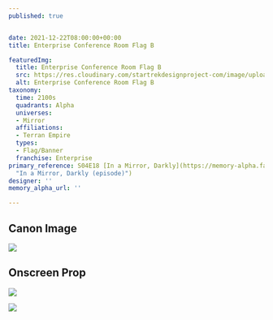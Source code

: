 ```yaml
---
published: true


date: 2021-12-22T08:00:00+00:00
title: Enterprise Conference Room Flag B

featuredImg:
  title: Enterprise Conference Room Flag B
  src: https://res.cloudinary.com/startrekdesignproject-com/image/upload/v1640220057/Conference-Room-Flag-B.png
  alt: Enterprise Conference Room Flag B
taxonomy:
  time: 2100s
  quadrants: Alpha
  universes:
  - Mirror
  affiliations:
  - Terran Empire
  types:
  - Flag/Banner
  franchise: Enterprise
primary_reference: S04E18 [In a Mirror, Darkly](https://memory-alpha.fandom.com/wiki/In_a_Mirror,_Darkly_(episode)
  "In a Mirror, Darkly (episode)")
designer: ''
memory_alpha_url: ''

---
```

## Canon Image

![](https://res.cloudinary.com/startrekdesignproject-com/image/upload/v1639687267/Earth-Coalition-Force-Flag_ENT-4x18-2.jpg)

## Onscreen Prop

![](https://res.cloudinary.com/startrekdesignproject-com/image/upload/v1640220057/Conference-Room-Flag-B-Prop-2.jpg)

![](https://res.cloudinary.com/startrekdesignproject-com/image/upload/v1640220057/Conference-Room-Flag-B-Prop-1.jpg)